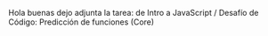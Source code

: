 Hola buenas dejo adjunta la tarea: de Intro a JavaScript / Desafío de Código: Predicción de funciones (Core)
